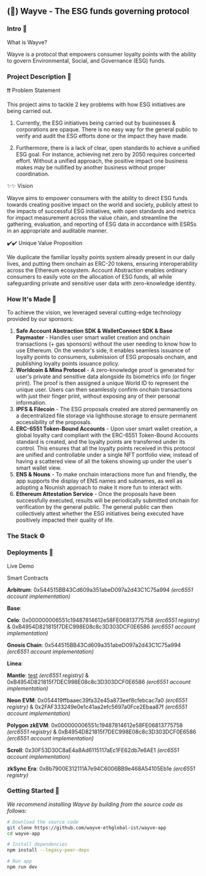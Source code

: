 ## (🌱) Wayve - The ESG funds governing protocol

### Intro 👋

What is Wayve?

Wayve is a protocol that empowers consumer loyalty points with the ability to govern Environmental, Social, and Governance (ESG) funds.

### Project Description 📔

❗❗ Problem Statement

This project aims to tackle 2 key problems with how ESG initiatives are being carried out.

1. Currently, the ESG initiatives being carried out by businesses & corporations are opaque. There is no easy way for the general public to verify and audit the ESG efforts done or the impact they have made.

2. Furthermore, there is a lack of clear, open standards to achieve a unified ESG goal. For instance, achieving net zero by 2050 requires concerted effort. Without a unified approach, the positive impact one business makes may be nullified by another business without proper coordination.

✨✨ Vision

Wayve aims to empower consumers with the ability to direct ESG funds towards creating positive impact on the world and society, publicly attest to the impacts of successful ESG initiatives, with open standards and metrics for impact measurement across the value chain, and streamline the gathering, evaluation, and reporting of ESG data in accordance with ESRSs in an appropriate and auditable manner.

✔️✔️ Unique Value Proposition

We duplicate the familiar loyalty points system already present in our daily lives, and putting them onchain as ERC-20 tokens, ensuring interoperability across the Ethereum ecosystem. Account Abstraction enables ordinary consumers to easily vote on the allocation of ESG funds, all while safeguarding private and sensitive user data with zero-knowledge identity.

### How It's Made 🧰

To achieve the vision, we leveraged several cutting-edge technology provided by our sponsors:

1. **Safe Account Abstraction SDK & WalletConnect SDK & Base Paymaster** - Handles user smart wallet creation and onchain transactions (+ gas sponsors) without the user needing to know how to use Ethereum. On the vendor's side, it enables seamless issuance of loyalty points to consumers, submission of ESG proposals onchain, and publishing loyalty points issuance policy.
2. **Worldcoin & Mina Protocol** - A zero-knowledge proof is generated for user's private and sensitive data alongside its biometrics info (or finger print). The proof is then assigned a unique World ID to represent the unique user. Users can then seamlessly confirm onchain transactions with just their finger print, without exposing any of their personal information.
3. **IPFS & Filecoin** - The ESG proposals created are stored permanently on a decentralized file storage via lighthouse.storage to ensure permanent accessibility of the proposals.
4. **ERC-6551 Token-Bound Accounts** - Upon user smart wallet creation, a global loyalty card compliant with the ERC-6551 Token-Bound Accounts standard is created, and the loyalty points are transferred under its control. This ensures that all the loyalty points received in this protocol are unified and controllable under a single NFT portfolio view, instead of having a scattered view of all the tokens showing up under the user's smart wallet view.
5. **ENS & Nouns** - To make onchain interactions more fun and friendly, the app supports the display of ENS names and subnames, as well as adopting a Nounish approach to make it more fun to interact with.
6. **Ethereum Attestation Service** - Once the proposals have been successfully executed, results will be periodically submitted onchain for verification by the general public. The general public can then collectively attest whether the ESG initiatives being executed have positively impacted their quality of life.

### The Stack ⚙️


### Deployments 🚀

Live Demo


Smart Contracts

**Arbitrum**: 0x544515BB43Cd609a351abeD097a2d43C1C75a994 _(erc6551 account implementation)_

**Base**:

**Celo**: 0x000000006551c19487814612e58FE06813775758 _(erc6551 registry)_ & 0xB4954D821815f7DEC998E08c8c3D303DCF0E6586 _(erc6551 account implementation)_

**Gnosis Chain**: 0x544515BB43Cd609a351abeD097a2d43C1C75a994 _(erc6551 account implementation)_

**Linea**:

**Mantle**: [test](https://etherscan.io/0x000000006551c19487814612e58FE06813775758) _(erc6551 registry)_ & 0xB4954D821815f7DEC998E08c8c3D303DCF0E6586 _(erc6551 account implementation)_

**Neon EVM**: 0x054419ffbaaec39fa32e45a873eef8cfebcac7a0 _(erc6551 registry)_ & 0x2FAF333249e0e1c41aa2efc5697a0Fce2Ebaa87f _(erc6551 account implementation)_

**Polygon zkEVM**: 0x000000006551c19487814612e58FE06813775758 _(erc6551 registry)_ & 0xB4954D821815f7DEC998E08c8c3D303DCF0E6586 _(erc6551 account implementation)_

**Scroll**: 0x30F53D30C8aE4a8Ad6115117aEc1FE62db7e6AE1 _(erc6551 account implementation)_

**zkSync Era**: 0x8b7900E312111A7e94C6006BB9e468A54105Eb1e _(erc6551 registry)_

### Getting Started 💪

_We recommend installing Wayve by building from the source code as follows:_

```bash
# Download the source code
git clone https://github.com/wayve-ethglobal-ist/wayve-app
cd wayve-app

# Install dependencies
npm install --legacy-peer-deps

# Run app
npm run dev
```
